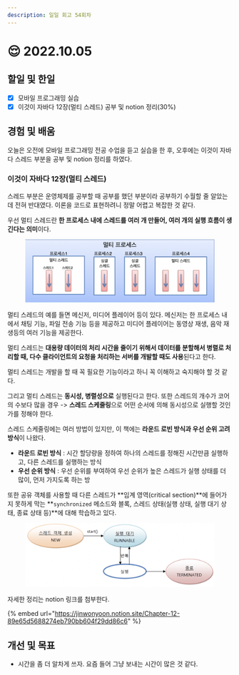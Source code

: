 ```yaml
---
description: 일일 회고 54회차
---
```


# 😌 2022.10.05

## 할일 및 한일&#x20;

* [x] 모바일 프로그래밍 실습&#x20;
* [x] 이것이 자바다 12장(멀티 스레드) 공부 및 notion 정리(30%)&#x20;

## 경험 및 배움

오늘은 오전에 모바일 프로그래밍 전공 수업을 듣고 실습을 한 후, 오후에는 이것이 자바다 스레드 부분을 공부 및 notion 정리를 하였다.

### 이것이 자바다 12장(멀티 스레드)&#x20;

스레드 부분은 운영체제를 공부할 때 공부를 했던 부분이라 공부하기 수월할 줄 알았는데 전혀 반대였다. 이론을 코드로 표현하려니 정말 어렵고 복잡한 것 같다.

우선 멀티 스레드란 **한 프로세스 내에 스레드를 여러 개 만들어, 여러 개의 실행 흐름이 생긴다는 의미**이다.

<figure><img src="../.gitbook/assets/image.png" alt=""><figcaption></figcaption></figure>

멀티 스레드의 예를 들면 메신저, 미디어 플레이어 등이 있다. 메신저는 한 프로세스 내에서 채팅 기능, 파일 전송 기능 등을 제공하고 미디어 플레이어는 동영상 재생, 음악 재생등의 여러 기능을 제공한다.

멀티 스레드는 **대용량 데이터의 처리 시간을 줄이기 위해서 데이터를 분할해서 병렬로 처리할 때, 다수 클라이언트의 요청을 처리하는 서버를 개발할 때도 사용**된다고 한다.

멀티 스레드는 개발을 할 때 꼭 필요한 기능이라고 하니 꼭 이해하고 숙지해야 할 것 같다.

그리고 멀티 스레드는 **동시성, 병렬성으로** 실행된다고 한다. 또한 스레드의 개수가 코어의 수보다 많을 경우 -> **스레드 스케줄링**으로 어떤 순서에 의해 동시성으로 실행할 것인가를 정해야 한다.

스레드 스케줄링에는 여러 방법이 있지만, 이 책에는 **라운드 로빈 방식과 우선 순위 고려 방식**이 나왔다.

* **라운드 로빈 방식** : 시간 할당량을 정하여 하나의 스레드를 정해진 시간만큼 실행하고, 다른 스레드를 실행하는 방식
* **우선 순위 방식** : 우선 순위를 부여하여 우선 순위가 높은 스레드가 실행 상태를 더 많이, 먼저 가지도록 하는 방

또한 공유 객체를 사용할 때 다른 스레드가 **임계 영역(critical section)**에 들어가지 못하게 막는 **`synchronized` 메소드와 블록, 스레드 상태(실행 상태, 실행 대기 상태, 종료 상태 등)**에 대해 학습하고 있다.&#x20;

<figure><img src="../.gitbook/assets/image (4).png" alt=""><figcaption></figcaption></figure>

자세한 정리는 notion 링크를 첨부한다.

{% embed url="https://jinwonyoon.notion.site/Chapter-12-89e65d5688274eb790bb604f29dd86c6" %}

## 개선 및 목표&#x20;

* 시간을 좀 더 알차게 쓰자. 요즘 들어 그냥 보내는 시간이 많은 것 같다.&#x20;
